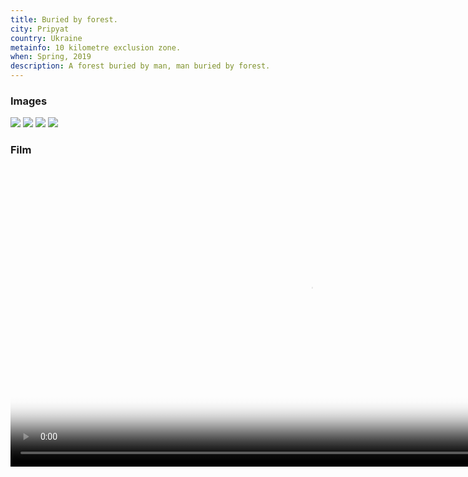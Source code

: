 ```yaml
---
title: Buried by forest.
city: Pripyat
country: Ukraine
metainfo: 10 kilometre exclusion zone.
when: Spring, 2019
description: A forest buried by man, man buried by forest.
---
```


### Images
![](../gallery/IMG_20190810_205159_014.jpg)
![](../gallery/IMG_20190810_185441_520.jpg)
![](../gallery/20190810_140721.jpg)
![](../gallery/20190810_140621.jpg)

### Film
<video
id="my-video"
class="video-js"
controls
preload="auto"
width="960"
poster="MY_VIDEO_POSTER.jpg"
data-setup="{}">
    <source src="../video/pool.mp4" type="video/mp4" />
</video>
